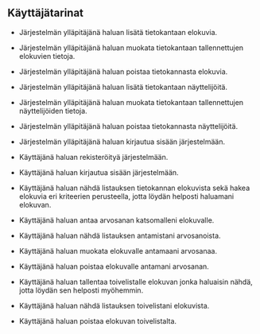 ## Käyttäjätarinat

- Järjestelmän ylläpitäjänä haluan lisätä tietokantaan elokuvia.

- Järjestelmän ylläpitäjänä haluan muokata tietokantaan tallennettujen elokuvien tietoja.

- Järjestelmän ylläpitäjänä haluan poistaa tietokannasta elokuvia.

- Järjestelmän ylläpitäjänä haluan lisätä tietokantaan näyttelijöitä.

- Järjestelmän ylläpitäjänä haluan muokata tietokantaan tallennettujen näyttelijöiden tietoja.

- Järjestelmän ylläpitäjänä haluan poistaa tietokannasta näyttelijöitä.

- Järjestelmän ylläpitäjänä haluan kirjautua sisään järjestelmään.

- Käyttäjänä haluan rekisteröityä järjestelmään.

- Käyttäjänä haluan kirjautua sisään järjestelmään.

- Käyttäjänä haluan nähdä listauksen tietokannan elokuvista sekä hakea elokuvia eri kriteerien perusteella,
jotta löydän helposti haluamani elokuvan.

- Käyttäjänä haluan antaa arvosanan katsomalleni elokuvalle.

- Käyttäjänä haluan nähdä listauksen antamistani arvosanoista.

- Käyttäjänä haluan muokata elokuvalle antamaani arvosanaa.

- Käyttäjänä haluan poistaa elokuvalle antamani arvosanan.

- Käyttäjänä haluan tallentaa toivelistalle elokuvan jonka haluaisin nähdä, jotta löydän sen helposti myöhemmin.

- Käyttäjänä haluan nähdä listauksen toivelistani elokuvista.

- Käyttäjänä haluan poistaa elokuvan toivelistalta.